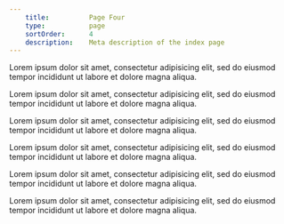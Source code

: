 ```yaml
---
    title:          Page Four
    type:           page 
    sortOrder:      4
    description:    Meta description of the index page
---
```


Lorem ipsum dolor sit amet, consectetur adipisicing elit, sed do eiusmod tempor incididunt ut labore et dolore magna aliqua.

Lorem ipsum dolor sit amet, consectetur adipisicing elit, sed do eiusmod tempor incididunt ut labore et dolore magna aliqua.

Lorem ipsum dolor sit amet, consectetur adipisicing elit, sed do eiusmod tempor incididunt ut labore et dolore magna aliqua.

Lorem ipsum dolor sit amet, consectetur adipisicing elit, sed do eiusmod tempor incididunt ut labore et dolore magna aliqua.

Lorem ipsum dolor sit amet, consectetur adipisicing elit, sed do eiusmod tempor incididunt ut labore et dolore magna aliqua.

Lorem ipsum dolor sit amet, consectetur adipisicing elit, sed do eiusmod tempor incididunt ut labore et dolore magna aliqua.

